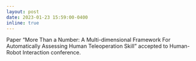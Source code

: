 ```yaml
---
layout: post
date: 2023-01-23 15:59:00-0400
inline: true
---
```


Paper “More Than a Number: A Multi-dimensional Framework For Automatically Assessing Human Teleoperation Skill” accepted to Human-Robot Interaction conference.